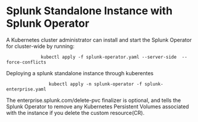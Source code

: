 # Splunk Standalone Instance with Splunk Operator 

A Kubernetes cluster administrator can install and start the Splunk Operator for cluster-wide by running:

                 kubectl apply -f splunk-operator.yaml --server-side  --force-conflicts

Deploying a splunk standalone instance through kuberentes 

                    kubectl apply -n splunk-operator -f splunk-enterprise.yaml

The enterprise.splunk.com/delete-pvc finalizer is optional, and tells the Splunk Operator to remove any Kubernetes Persistent Volumes associated with the instance if you delete the custom resource(CR).
